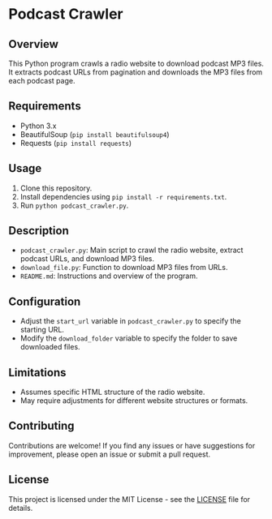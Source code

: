 # Podcast Crawler

## Overview
This Python program crawls a radio website to download podcast MP3 files. It extracts podcast URLs from pagination and downloads the MP3 files from each podcast page.

## Requirements
- Python 3.x
- BeautifulSoup (`pip install beautifulsoup4`)
- Requests (`pip install requests`)

## Usage
1. Clone this repository.
2. Install dependencies using `pip install -r requirements.txt`.
3. Run `python podcast_crawler.py`.

## Description
- `podcast_crawler.py`: Main script to crawl the radio website, extract podcast URLs, and download MP3 files.
- `download_file.py`: Function to download MP3 files from URLs.
- `README.md`: Instructions and overview of the program.

## Configuration
- Adjust the `start_url` variable in `podcast_crawler.py` to specify the starting URL.
- Modify the `download_folder` variable to specify the folder to save downloaded files.

## Limitations
- Assumes specific HTML structure of the radio website.
- May require adjustments for different website structures or formats.


## Contributing
Contributions are welcome! If you find any issues or have suggestions for improvement, please open an issue or submit a pull request.

## License
This project is licensed under the MIT License - see the [LICENSE](LICENSE) file for details.
